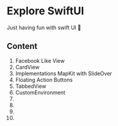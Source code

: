 #  Explore SwiftUI

Just having fun with swift UI  🙂

## Content

1. Facebook Like View
1. CardView
1. Implementations MapKit with SlideOver
1. Floating Action Buttons
1. TabbedView 
1. CustomEnvironment 
1.
1.
1.
1.



